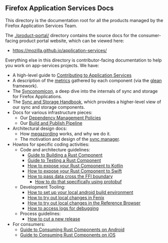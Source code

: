 ## Firefox Application Services Docs

This directory is the documentation root for all the products managed by the
Firefox Application Services Team.

The [./product-portal/](product-portal) directory contains the source docs for
the consumer-facing product portal website, which can be viewed here:

  * https://mozilla.github.io/application-services/
  
Everything else in this directory is contributor-facing documentation to help
you work on app-services projects.  We have:

  * A high-level guide to [Contributing to Application Services](./contributing.md)
  * A description of the [metrics](./metrics/README.md) gathered by each component
    (via the [glean](https://mozilla.github.io/glean/) framework).
  * The [Synconomicon](https://mozilla.github.io/application-services/synconomicon/), a deep dive into the internals of sync and storage for Firefox Applications.
  * The [Sync and Storage Handbook](https://mozilla.github.io/application-services/sync-storage-handbook/index.html), which provides a higher-level view of our sync and storage components.
  * Docs for various infrastructure pieces:
    * Our [Dependency Management Policies](./dependency-management.md)
    * Our [Build and Publish Pipeline](./build-and-publish-pipeline.md)
  * Architectural design docs:
    * How [megazording](./design/megazords.md) works, and why we do it.
    * The motivation and design of the [sync manager](./design/sync-manager.md).
  * Howtos for specific coding activities:
    * Code and architecture guidelines:
      * [Guide to Building a Rust Component](./howtos/building-a-rust-component.md)
      * [Guide to Testing a Rust Component](./howtos/testing-a-rust-component.md)
      * [How to expose your Rust Component to Kotlin](./howtos/exposing-rust-components-to-kotlin.md)
      * [How to expose your Rust Component to Swift](./howtos/exposing-rust-components-to-swift.md)
      * [How to pass data cross the FFI boundary](./howtos/when-to-use-what-in-the-ffi.md)
        * [How to do that specifically using protobuf](./howtos/passing-protobuf-data-over-ffi.md)
    * Development Tooling:
      * [How to set up your local android build environment](./howtos/setup-android-build-environment.md)
      * [How to try out local changes in Fenix](./howtos/locally-published-components-in-fenix.md)
      * [How to try out local changes in the Reference Browser](./howtos/working-with-reference-browser.md)
      * [How to access logs for debugging](./logging.md)
    * Process guidelines:
      * [How to cut a new release](./howtos/cut-a-new-release.md)
  * For consumers:
    * [Guide to Consuming Rust Components on Android](./howtos/consuming-rust-components-on-android.md)
    * [Guide to Consuming Rust Components on iOS](./howtos/consuming-rust-components-on-ios.md)
